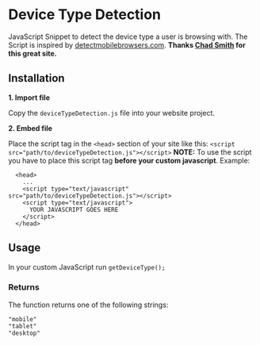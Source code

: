 # Device Type Detection

JavaScript Snippet to detect the device type a user is browsing with.
The Script is inspired by [detectmobilebrowsers.com].
**Thanks [Chad Smith] for this great site.**

## Installation

**1. Import file** 

Copy the
``` deviceTypeDetection.js ```
file into your website project. 

**2. Embed file**

Place the script tag in the ``` <head> ``` section of your site like this:
``` <script src="path/to/deviceTypeDetection.js"></script> ```
**NOTE:** To use the script you have to place this script tag
**before your custom javascript**.
Example:

```
  <head>
    ...
    <script type="text/javascript" src="path/to/deviceTypeDetection.js"></script>
    <script type="text/javascript">
      YOUR JAVASCRIPT GOES HERE
    </script>
  </head>
```

## Usage

In your custom JavaScript run
``` getDeviceType(); ```

### Returns

The function returns one of the following strings:

```
"mobile"
"tablet"
"desktop"
```

[//]: # (These are reference links used in the body of this note and get stripped out when the markdown processor does it's job. There is no need to format nicely because it shouldn't be seen. Thanks SO - http://stackoverflow.com/questions/4823468/store-comments-in-markdown-syntax)


[detectmobilebrowsers.com]: <http://detectmobilebrowsers.com/>
[Chad Smith]: <http://twitter.com/chadsmith>